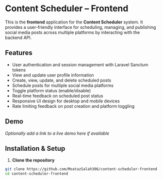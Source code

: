 # Content Scheduler – Frontend

This is the **frontend** application for the **Content Scheduler** system. It provides a user-friendly interface for scheduling, managing, and publishing social media posts across multiple platforms by interacting with the backend API.

## Features

- User authentication and session management with Laravel Sanctum tokens
- View and update user profile information
- Create, view, update, and delete scheduled posts
- Schedule posts for multiple social media platforms
- Toggle platform status (enable/disable)
- Real-time feedback on scheduled post status
- Responsive UI design for desktop and mobile devices
- Rate limiting feedback on post creation and platform toggling

## Demo

_Optionally add a link to a live demo here if available_

## Installation & Setup

1. **Clone the repository**
```bash
git clone https://github.com/MoatazSalah306/content-scheduler-frontend.git
cd content-scheduler-frontend
